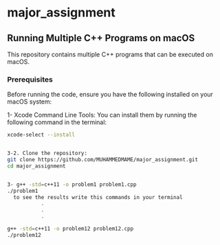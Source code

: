 # major_assignment
## Running Multiple C++ Programs on macOS

This repository contains multiple C++ programs that can be executed on macOS.

### Prerequisites

Before running the code, ensure you have the following installed on your macOS system:

1- Xcode Command Line Tools: You can install them by running the following command in the terminal:
  ```bash
  xcode-select --install


3-2. Clone the repository:
git clone https://github.com/MUHAMMEDMAME/major_assignment.git
cd major_assignment


 3- g++ -std=c++11 -o problem1 problem1.cpp
  ./problem1
    to see the results write this commands in your terminal
             .
             .
             .

  g++ -std=c++11 -o problem12 problem12.cpp
  ./problem12


  




